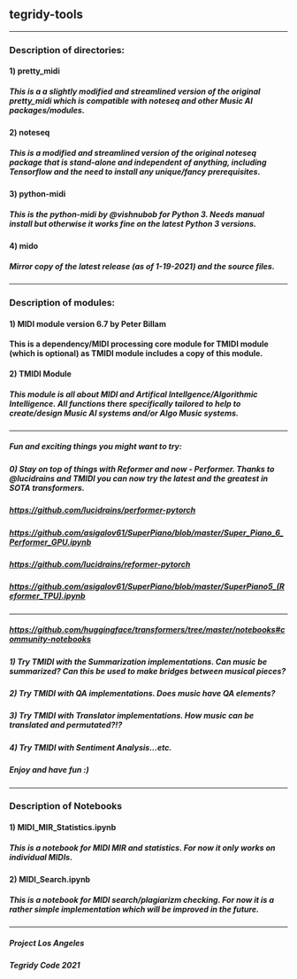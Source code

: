 ## tegridy-tools

***

### Description of directories:

#### 1) pretty_midi
##### This is a a slightly modified and streamlined version of the original pretty_midi which is compatible with noteseq and other Music AI packages/modules.

#### 2) noteseq
##### This is a modified and streamlined version of the original noteseq package that is stand-alone and independent of anything, including Tensorflow and the need to install any unique/fancy prerequisites.

#### 3) python-midi
##### This is the python-midi by @vishnubob for Python 3. Needs manual install but otherwise it works fine on the latest Python 3 versions.

#### 4) mido
##### Mirror copy of the latest release (as of 1-19-2021) and the source files.

***

### Description of modules:

#### 1) MIDI module version 6.7 by Peter Billam
#### This is a dependency/MIDI processing core module for TMIDI module (which is optional) as TMIDI module includes a copy of this module.

#### 2) TMIDI Module
##### This module is all about MIDI and Artifical Intellgence/Algorithmic Intelligence. All functions there specifically tailored to help to create/design Music AI systems and/or Algo Music systems.

***

##### Fun and exciting things you might want to try:

##### 0) Stay on top of things with Reformer and now - Performer. Thanks to @lucidrains and TMIDI you can now try the latest and the greatest in SOTA transformers.

##### https://github.com/lucidrains/performer-pytorch
##### https://github.com/asigalov61/SuperPiano/blob/master/Super_Piano_6_Performer_GPU.ipynb

##### https://github.com/lucidrains/reformer-pytorch
##### https://github.com/asigalov61/SuperPiano/blob/master/SuperPiano5_(Reformer_TPU).ipynb

***

##### https://github.com/huggingface/transformers/tree/master/notebooks#community-notebooks

##### 1) Try TMIDI with the Summarization implementations. Can music be summarized? Can this be used to make bridges between musical pieces?

##### 2) Try TMIDI with QA implementations. Does music have QA elements? 

##### 3) Try TMIDI with Translator implementations. How music can be translated and permutated?!?

##### 4) Try TMIDI with Sentiment Analysis...etc.

##### Enjoy and have fun :)

****

### Description of Notebooks

#### 1) MIDI_MIR_Statistics.ipynb
##### This is a notebook for MIDI MIR and statistics. For now it only works on individual MIDIs.

#### 2) MIDI_Search.ipynb
##### This is a notebook for MIDI search/plagiarizm checking. For now it is a rather simple implementation which will be improved in the future.

***

##### Project Los Angeles

##### Tegridy Code 2021
